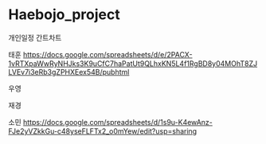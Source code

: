 # Haebojo_project

개인일정 간트차트

태훈 https://docs.google.com/spreadsheets/d/e/2PACX-1vRTXpaWwRyNHJks3K9uCfC7haPatUt9QLhxKN5L4f1RgBD8y04MOhT8ZJLVEv7i3eRb3gZPHXEex54B/pubhtml 

우영

재경

소민  https://docs.google.com/spreadsheets/d/1s9u-K4ewAnz-FJe2yVZkkGu-c48yseFLFTx2_o0mYew/edit?usp=sharing
